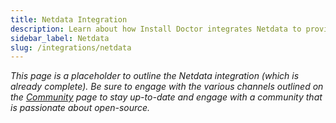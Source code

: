 ```yaml
---
title: Netdata Integration
description: Learn about how Install Doctor integrates Netdata to provide a free, cloud-hosted dashboard where you can view charts and metrics that cover all your most important device metrics.
sidebar_label: Netdata
slug: /integrations/netdata
---
```


*This page is a placeholder to outline the Netdata integration (which is already complete). Be sure to engage with the various channels outlined on the [Community](https://install.doctor/community) page to stay up-to-date and engage with a community that is passionate about open-source.*
